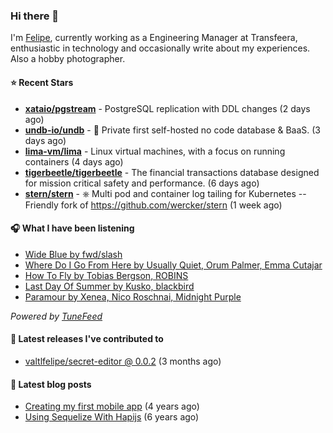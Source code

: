 ### Hi there 👋

I'm [Felipe](https://felipevm.com), currently working as a Engineering Manager at Transfeera, enthusiastic in technology and occasionally write about my experiences. Also a hobby photographer.

#### ⭐ Recent Stars
- **[xataio/pgstream](https://github.com/xataio/pgstream)** - PostgreSQL replication with DDL changes (2 days ago)
- **[undb-io/undb](https://github.com/undb-io/undb)** - 🚀 Private first self-hosted no code database &amp; BaaS. (3 days ago)
- **[lima-vm/lima](https://github.com/lima-vm/lima)** - Linux virtual machines, with a focus on running containers (4 days ago)
- **[tigerbeetle/tigerbeetle](https://github.com/tigerbeetle/tigerbeetle)** - The financial transactions database designed for mission critical safety and performance. (6 days ago)
- **[stern/stern](https://github.com/stern/stern)** - ⎈ Multi pod and container log tailing for Kubernetes -- Friendly fork of https://github.com/wercker/stern (1 week ago)

#### 🎧 What I have been listening
- [Wide Blue by fwd/slash](https://open.spotify.com/track/1bzlLF1VeiXV51XWz8APpR)
- [Where Do I Go From Here by Usually Quiet, Orum Palmer, Emma Cutajar](https://open.spotify.com/track/5F4tGSHXstulX0NpVz2ikX)
- [How To Fly by Tobias Bergson, ROBINS](https://open.spotify.com/track/67fL0qr7IS2HqV91P0dBDU)
- [Last Day Of Summer by Kusko, blackbird](https://open.spotify.com/track/77DPvfOqNxUfL2gLvkhSr6)
- [Paramour by Xenea, Nico Roschnai, Midnight Purple](https://open.spotify.com/track/2vLe8QXNqAc8JJH20a1gSe)

_Powered by [TuneFeed](https://tunefeed.app?ref=valtlfelipe-gh-profile)_ 

#### 🚀 Latest releases I've contributed to


- [valtlfelipe/secret-editor @ 0.0.2](https://github.com/valtlfelipe/secret-editor/releases/tag/0.0.2) (3 months ago)

#### 📄 Latest blog posts
- [Creating my first mobile app](https://felipevm.com/posts/creating-my-first-mobile-app/) (4 years ago)
- [Using Sequelize With Hapijs](https://felipevm.com/posts/using-sequelize-with-hapijs/) (6 years ago)
